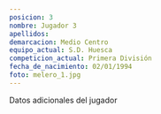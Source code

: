 ```yaml
---
posicion: 3
nombre: Jugador 3
apellidos: 
demarcacion: Medio Centro
equipo_actual: S.D. Huesca
competicion_actual: Primera División
fecha_de_nacimiento: 02/01/1994
foto: melero_1.jpg
---
```

Datos adicionales del jugador